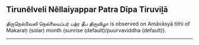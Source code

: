 ## Tirunêlveli Nêllaiyappar Patra Dīpa Tiruviḽā
திருநெல்வேலி நெல்லையப்பர் பத்ர தீப திருவிழா is observed on Amāvāsyā tithi of Makaraḥ (solar) month (sunrise (default)/puurvaviddha (default)).



---
